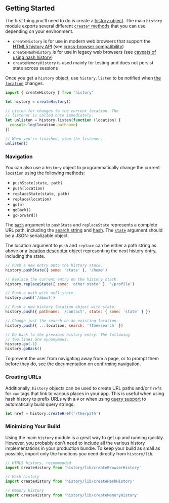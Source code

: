 ## Getting Started

The first thing you'll need to do is create a [history object](Glossary.md#history). The main `history` module exports several different [`create*` methods](Glossary.md#createhistory) that you can use depending on your environment.

- `createHistory` is for use in modern web browsers that support the [HTML5 history API](http://diveintohtml5.info/history.html) (see [cross-browser compatibility](http://caniuse.com/#feat=history))
- `createHashHistory` is for use in legacy web browsers (see [caveats of using hash history](HashHistoryCaveats.md))
- `createMemoryHistory` is used mainly for testing and does not persist state across sessions

Once you get a `history` object, use `history.listen` to be notified when [the `location`](Location.md) changes.

```js
import { createHistory } from 'history'

let history = createHistory()

// Listen for changes to the current location. The
// listener is called once immediately.
let unlisten = history.listen(function (location) {
  console.log(location.pathname)
})

// When you're finished, stop the listener.
unlisten()
```

### Navigation

You can also use a `history` object to programmatically change the current `location` using the following methods:

- `pushState(state, path)`
- `push(location)`
- `replaceState(state, path)`
- `replace(location)`
- `go(n)`
- `goBack()`
- `goForward()`

The [`path`](Glossary.md#path) argument to `pushState` and `replaceState` represents a complete URL path, including the [search string](Glossary.md#search) and [hash](Glossary.md#hash). The [`state`](Glossary.md#locationstate) argument should be a JSON-serializable object.

The location argument to `push` and `replace` can be either a path string as above or a [location descriptor](Glossary.md#locationdescriptor) object representing the next history entry, including the state.

```js
// Push a new entry onto the history stack.
history.pushState({ some: 'state' }, '/home')

// Replace the current entry on the history stack.
history.replaceState({ some: 'other state' }, '/profile')

// Push a path with null state.
history.push('/about')

// Push a new history location object with state.
history.push({ pathname: '/contact', state: { some: 'state' } })

// Change just the search on an existing location.
history.push({ ...location, search: '?the=search' })

// Go back to the previous history entry. The following
// two lines are synonymous.
history.go(-1)
history.goBack()
```

To prevent the user from navigating away from a page, or to prompt them before they do, see the documentation on [confirming navigation](ConfirmingNavigation.md).

### Creating URLs

Additionally, `history` objects can be used to create URL paths and/or `href`s for `<a>` tags that link to various places in your app. This is useful when using hash history to prefix URLs with a `#` or when using [query support](QuerySupport.md) to automatically build query strings.

```js
let href = history.createHref('/the/path')
```

### Minimizing Your Build

Using the main `history` module is a great way to get up and running quickly. However, you probably don't need to include all the various history implementations in your production bundle. To keep your build as small as possible, import only the functions you need directly from `history/lib`.

```js
// HTML5 history, recommended
import createHistory from 'history/lib/createBrowserHistory'

// Hash history
import createHistory from 'history/lib/createHashHistory'

// Memory history
import createHistory from 'history/lib/createMemoryHistory'
```
